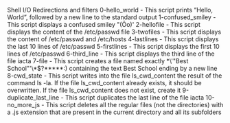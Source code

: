 Shell I/O Redirections and filters
0-hello_world - This script prints “Hello, World”, followed by a new line to the standard output
1-confused_smiley - This script displays a confused smiley "(Ôo)'
2-hellofile - This script displays the content of the /etc/passwd file
3-twofiles - This script displays the content of /etc/passwd and /etc/hosts
4-lastlines - This script displays the last 10 lines of /etc/passwd
5-firstlines - This script displays the first 10 lines of /etc/passwd
6-third_line - This script displays the third line of the file iacta
7-file - This script creates a file named exactly \*\\'"Best School"\'\\*$\?\*\*\*\*\*:) containing the text Best School ending by a new line
8-cwd_state - This script writes into the file ls_cwd_content the result of the command ls -la. If the file ls_cwd_content already exists, it should be overwritten. If the file ls_cwd_content does not exist, create it
9-duplicate_last_line - This script duplicates the last line of the file iacta
10-no_more_js - This script deletes all the regular files (not the directories) with a .js extension that are present in the current directory and all its subfolders
